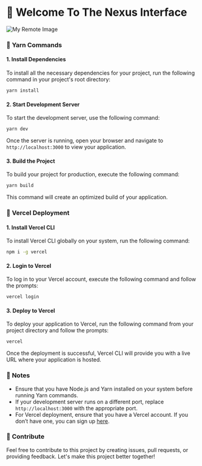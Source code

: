 # 🌌 Welcome To The Nexus Interface 
![My Remote Image](https://drive.google.com/file/d/165dQfPyCaO8fOBfpp6Q6IB_CYpcmRDsY/preview)

### 🧶 **Yarn Commands**

#### 1. **Install Dependencies**
   To install all the necessary dependencies for your project, run the following command in your project's root directory:
   ```sh
   yarn install
   ```

#### 2. **Start Development Server**
   To start the development server, use the following command:
   ```sh
   yarn dev
   ```
   Once the server is running, open your browser and navigate to `http://localhost:3000` to view your application.

#### 3. **Build the Project**
   To build your project for production, execute the following command:
   ```sh
   yarn build
   ```
   This command will create an optimized build of your application.

### 🚀 **Vercel Deployment**

#### 1. **Install Vercel CLI**
   To install Vercel CLI globally on your system, run the following command:
   ```sh
   npm i -g vercel
   ```

#### 2. **Login to Vercel**
   To log in to your Vercel account, execute the following command and follow the prompts:
   ```sh
   vercel login
   ```

#### 3. **Deploy to Vercel**
   To deploy your application to Vercel, run the following command from your project directory and follow the prompts:
   ```sh
   vercel
   ```
   Once the deployment is successful, Vercel CLI will provide you with a live URL where your application is hosted.

### 📘 **Notes**
- Ensure that you have Node.js and Yarn installed on your system before running Yarn commands.
- If your development server runs on a different port, replace `http://localhost:3000` with the appropriate port.
- For Vercel deployment, ensure that you have a Vercel account. If you don’t have one, you can sign up [here](https://vercel.com/signup).

### 🌟 **Contribute**
Feel free to contribute to this project by creating issues, pull requests, or providing feedback. Let's make this project better together!
